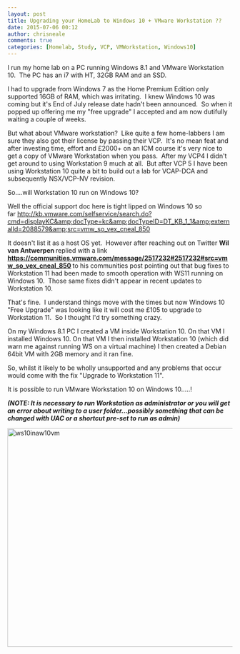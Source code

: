 ```yaml
---
layout: post
title: Upgrading your HomeLab to Windows 10 + VMware Workstation ??
date: 2015-07-06 00:12
author: chrisneale
comments: true
categories: [Homelab, Study, VCP, VMWorkstation, Windows10]
---
```

I run my home lab on a PC running Windows 8.1 and VMware Workstation 10.  The PC has an i7 with HT, 32GB RAM and an SSD.

I had to upgrade from Windows 7 as the Home Premium Edition only supported 16GB of RAM, which was irritating.  I knew Windows 10 was coming but it's End of July release date hadn't been announced.  So when it popped up offering me my "free upgrade" I accepted and am now dutifully waiting a couple of weeks.

But what about VMware workstation?  Like quite a few home-labbers I am sure they also got their license by passing their VCP.  It's no mean feat and after investing time, effort and £2000+ on an ICM course it's very nice to get a copy of VMware Workstation when you pass.  After my VCP4 I didn't get around to using Workstation 9 much at all.  But after VCP 5 I have been using Workstation 10 quite a bit to build out a lab for VCAP-DCA and subsequently NSX/VCP-NV revision.

So....will Workstation 10 run on Windows 10?

Well the official support doc here is tight lipped on Windows 10 so far <a href="http://kb.vmware.com/selfservice/search.do?cmd=displayKC&amp;docType=kc&amp;docTypeID=DT_KB_1_1&amp;externalId=2088579&amp;src=vmw_so_vex_cneal_850">http://kb.vmware.com/selfservice/search.do?cmd=displayKC&amp;docType=kc&amp;docTypeID=DT_KB_1_1&amp;externalId=2088579&amp;src=vmw_so_vex_cneal_850</a>

It doesn't list it as a host OS yet.  However after reaching out on Twitter <b>Wil van Antwerpen </b>replied with a link<b>
<a href="https://communities.vmware.com/message/2517232#2517232#src=vmw_so_vex_cneal_850">https://communities.vmware.com/message/2517232#2517232#src=vmw_so_vex_cneal_850
</a></b>to his communities post pointing out that bug fixes to Workstation 11 had been made to smooth operation with WS11 running on Windows 10.  Those same fixes didn't appear in recent updates to Workstation 10.

That's fine.  I understand things move with the times but now Windows 10 "Free Upgrade" was looking like it will cost me £105 to upgrade to Workstation 11.  So I thought I'd try something crazy.

On my Windows 8.1 PC I created a VM inside Workstation 10.
On that VM I installed Windows 10.
On that VM I then installed Workstation 10 (which did warn me against running WS on a virtual machine)
I then created a Debian 64bit VM with 2GB memory and it ran fine.

So, whilst it likely to be wholly unsupported and any problems that occur would come with the fix "Upgrade to Workstation 11".

It is possible to run VMware Workstation 10 on Windows 10.....!

<em><strong>(NOTE: It is necessary to run Workstation as administrator or you will get an error about writing to a user folder...possibly something that can be changed with UAC or a shortcut pre-set to run as admin)</strong></em>

<a href="https://chrisneale.files.wordpress.com/2015/07/ws10inaw10vm.png"><img class="alignnone size-full wp-image-256" src="https://chrisneale.files.wordpress.com/2015/07/ws10inaw10vm.png" alt="ws10inaw10vm" width="660" height="490" /></a>
